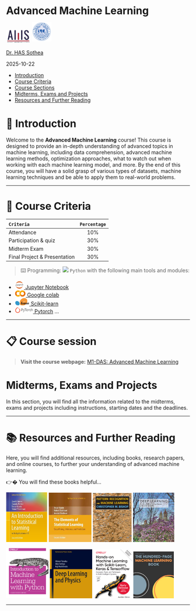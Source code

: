 # Advanced Machine Learning

<img src="./img/AMS_logo.png#right" style="width:0.69444in" /> 
<img src="./img/itc.png#left"
style="position: relative; bottom: 5px;width:0.55556in" />

<a href="https://hassothea.github.io/">Dr. HAS Sothea</a>

2025-10-22

- [Introduction](#introduction)
- [Course Criteria](#course-criteria)
- [Course Sections](#course-sections)
- [Midterms, Exams and Projects](#midterms-exams-and-projects)
- [Resources and Further Reading](#resources-and-further-reading)

# 👋 Introduction

Welcome to the **Advanced Machine Learning** course! This course is
designed to provide an in-depth understanding of advanced topics in
machine learning, including data comprehension, advanced machine
learning methods, optimization approaches, what to watch out when
working with each machine learning model, and more. By the end of this
course, you will have a solid grasp of various types of datasets,
machine learning techniques and be able to apply them to real-world
problems.

------------------------------------------------------------------------

# 📝 Course Criteria

| **`Criteria`**               | **`Percentage`** |
|:-----------------------------|:----------------:|
| Attendance                   |       10%        |
| Participation & quiz         |       30%        |
| Midterm Exam                 |       30%        |
| Final Project & Presentation |       30%        |

> ⌨️ Programming: <a href="https://www.python.org/" target="_blank"><img
> src="./img/python.png" style="position: relative; bottom: 0px"
> width="30" /></a> `Python` with the following main tools and modules:

- <a href="https://docs.jupyter.org/en/latest/" target="_blank"><img
  src="./img/jupyter.png" style="position: relative; bottom: 0px"
  width="25" /> Jupyter Notebook</a>
- <a href="https://colab.research.google.com/" target="_blank"><img
  src="./img/colab.png" style="position: relative; bottom: 0px"
  width="30" /> Google colab</a>
- <a href="https://scikit-learn.org/stable/" target="_blank"><img
  src="./img/sklearn.png" style="position: relative; bottom: 0px"
  width="40" /> Scikit-learn</a>
- <a href="https://pytorch.org/" target="_blank"><img
  src="./img/pytorch.png" style="position: relative; bottom: 0px"
  width="50" /> Pytorch</a> …

------------------------------------------------------------------------

# 📋 Course session

> **Visit the course webpage:** <a href="https://hassothea.github.io/Advanced-Machine-Learning-ITC/" target="_blank">M1-DAS: Advanced Machine Learning</a>

# Midterms, Exams and Projects

In this section, you will find all the information related to the
midterms, exams and projects including instructions, starting dates and
the deadlines.

------------------------------------------------------------------------

# 📚 Resources and Further Reading

Here, you will find additional resources, including books, research
papers, and online courses, to further your understanding of advanced
machine learning.

👉� You will find these books helpful…

<a href="https://www.statlearning.com/" target="_blank"><img
src="./img/intro-SL.jpg" style="width:22.5%" /></a>
<a href="https://hastie.su.domains/Papers/ESLII.pdf"
target="_blank"><img src="./img/ELSL.jpg" style="width:23.2%" /></a> <a
href="https://www.microsoft.com/en-us/research/uploads/prod/2006/01/Bishop-Pattern-Recognition-and-Machine-Learning-2006.pdf"
target="_blank"><img src="./img/patternRecg.jpg"
style="width:21.0%" /></a>
<a href="https://www.deeplearningbook.org/" target="_blank"><img
src="./img/deep_learning.jpg" style="width:22.5%" /></a>

<a
href="https://www.nrigroupindia.com/e-book/Introduction%20to%20Machine%20Learning%20with%20Python%20(%20PDFDrive.com%20)-min.pdf"
target="_blank"><img src="./img/intro_ml.png" style="width:23.0%" /></a>
<a href="https://link.springer.com/book/10.1007/978-981-33-6108-9"
target="_blank"><img src="./img/deep_learning_and_physics.png"
style="width:23.0%" /></a> <a
href="https://powerunit-ju.com/wp-content/uploads/2021/04/Aurelien-Geron-Hands-On-Machine-Learning-with-Scikit-Learn-Keras-and-Tensorflow_-Concepts-Tools-and-Techniques-to-Build-Intelligent-Systems-OReilly-Media-2019.pdf"
target="_blank"><img src="./img/hands_on_ML.png"
style="width:21.0%" /></a>
<a href="https://themlbook.com/" target="_blank"><img
src="./img/100page.png" style="width:22.0%" /></a>

------------------------------------------------------------------------
